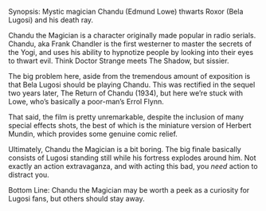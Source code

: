 Synopsis: Mystic magician Chandu (Edmund Lowe) thwarts Roxor (Bela Lugosi) and his death ray.

Chandu the Magician is a character originally made popular in radio serials.  Chandu, aka Frank Chandler is the first westerner to master the secrets of the Yogi, and uses his ability to hypnotize people by looking into their eyes to thwart evil.  Think Doctor Strange meets The Shadow, but sissier.

The big problem here, aside from the tremendous amount of exposition is that Bela Lugosi should be playing Chandu.  This was rectified in the sequel two years later, The Return of Chandu (1934), but here we’re stuck with Lowe, who’s basically a poor-man’s Errol Flynn.

That said, the film is pretty unremarkable, despite the inclusion of many special effects shots, the best of which is the miniature version of Herbert Mundin, which provides some genuine comic relief.

Ultimately, Chandu the Magician is a bit boring.  The big finale basically consists of Lugosi standing still while his fortress explodes around him.  Not exactly an action extravaganza, and with acting this bad, you <em>need</em> action to distract you.

Bottom Line: Chandu the Magician may be worth a peek as a curiosity for Lugosi fans, but others should stay away.



